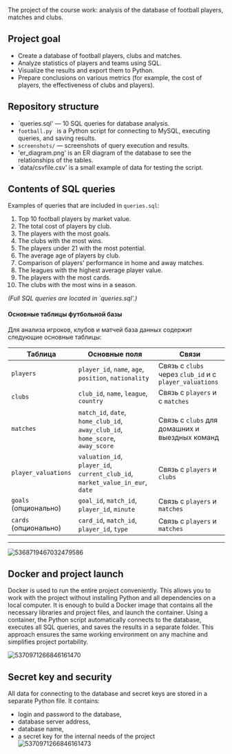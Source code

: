 The project of the course work: analysis of the database of football players, matches and clubs.

## Project goal
- Create a database of football players, clubs and matches.
- Analyze statistics of players and teams using SQL.
- Visualize the results and export them to Python.
- Prepare conclusions on various metrics (for example, the cost of players, the effectiveness of clubs and players).

## Repository structure
- `queries.sql' — 10 SQL queries for database analysis.
- `football.py ` is a Python script for connecting to MySQL, executing queries, and saving results.
- `screenshots/` — screenshots of query execution and results.
- 'er_diagram.png' is an ER diagram of the database to see the relationships of the tables.
- `data/csvfile.csv' is a small example of data for testing the script.

## Contents of SQL queries
Examples of queries that are included in `queries.sql`:
1. Top 10 football players by market value.
2. The total cost of players by club.
3. The players with the most goals.
4. The clubs with the most wins.
5. The players under 21 with the most potential.
6. The average age of players by club.
7. Comparison of players' performance in home and away matches.
8. The leagues with the highest average player value.
9. The players with the most cards.
10. The clubs with the most wins in a season.

*(Full SQL queries are located in `queries.sql'.)*

####  Основные таблицы футбольной базы

Для анализа игроков, клубов и матчей база данных содержит следующие основные таблицы:

| Таблица            | Основные поля                                         | Связи                                               |
|-------------------|------------------------------------------------------|---------------------------------------------------|
| `players`         | `player_id`, `name`, `age`, `position`, `nationality` | Связь с `clubs` через `club_id` и с `player_valuations` |
| `clubs`           | `club_id`, `name`, `league`, `country`              | Связь с `players` и с `matches`                 |
| `matches`         | `match_id`, `date`, `home_club_id`, `away_club_id`, `home_score`, `away_score` | Связь с `clubs` для домашних и выездных команд |
| `player_valuations` | `valuation_id`, `player_id`, `current_club_id`, `market_value_in_eur`, `date` | Связь с `players` и `clubs`                     |
| `goals` (опционально) | `goal_id`, `match_id`, `player_id`, `minute`      | Связь с `players` и `matches`                  |
| `cards` (опционально) | `card_id`, `match_id`, `player_id`, `type`       | Связь с `players` и `matches`                  |

---
![5368719467032479586](https://github.com/user-attachments/assets/9b302515-2557-4906-96a9-2b37d868d961)

##  Docker and project launch

Docker is used to run the entire project conveniently. This allows you to work with the project without installing Python and all dependencies on a local computer. It is enough to build a Docker image that contains all the necessary libraries and project files, and launch the container. Using a container, the Python script automatically connects to the database, executes all SQL queries, and saves the results in a separate folder. This approach ensures the same working environment on any machine and simplifies project portability.

![5370971266846161470](https://github.com/user-attachments/assets/6a46b524-bce7-42d6-a19d-fbe76210c627)

## Secret key and security

All data for connecting to the database and secret keys are stored in a separate Python file. It contains:

- login and password to the database,
- database server address,
- database name,
- a secret key for the internal needs of the project
![5370971266846161473](https://github.com/user-attachments/assets/7f0b195a-af21-4212-a113-ae0f18592a36)


